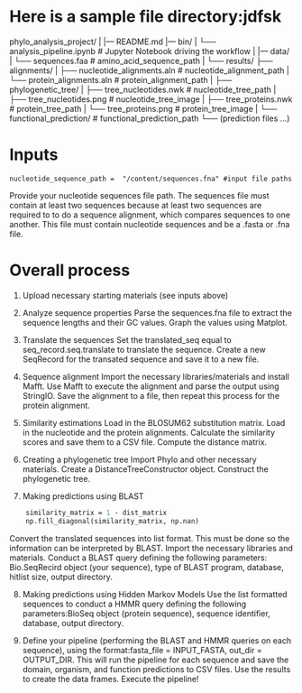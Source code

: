 # Here is a sample file directory:jdfsk
phylo_analysis_project/
|
|–– README.md
|–– bin/
|   └── analysis_pipeline.ipynb              # Jupyter Notebook driving the workflow
|
|–– data/
|   └── sequences.faa                        # amino_acid_sequence_path
|
└── results/
    ├── alignments/
    |   ├── nucleotide_alignments.aln        # nucleotide_alignment_path
    |   └── protein_alignments.aln           # protein_alignment_path
    |
    ├── phylogenetic_tree/
    |   ├── tree_nucleotides.nwk             # nucleotide_tree_path
    |   ├── tree_nucleotides.png             # nucleotide_tree_image
    |   ├── tree_proteins.nwk                # protein_tree_path
    |   └── tree_proteins.png                # protein_tree_image
    |
    └── functional_prediction/               # functional_prediction_path
        └── (prediction files …)          

# Inputs
``` nucleotide_sequence_path =  "/content/sequences.fna" #input file paths ```

Provide your nucleotide sequences file path.
The sequences file must contain at least two sequences because at least two sequences are required to to do a sequence alignment, which compares sequences to one another. This file must contain nucleotide sequences and be a .fasta or .fna file.

# Overall process
1. Upload necessary starting materials (see inputs above)


2. Analyze sequence properties
Parse the sequences.fna file to extract the sequence lengths and their GC values.
Graph the values using Matplot.

3. Translate the sequences
Set the translated_seq equal to seq_record.seq.translate to translate the sequence.
Create a new SeqRecord for the transated sequence and save it to a new file.

4. Sequence alignment
Import the necessary libraries/materials and install Mafft.
Use Mafft to execute the alignment and parse the output using StringIO.
Save the alignment to a file, then repeat this process for the protein alignment.

5. Similarity estimations
Load in the BLOSUM62 substitution matrix.
Load in the nucleotide and the protein alignments.
Calculate the similarity scores and save them to a CSV file.
Compute the distance matrix.

6. Creating a phylogenetic tree
Import Phylo and other necessary materials.
Create a DistanceTreeConstructor object.
Construct the phylogenetic tree.

7. Making predictions using BLAST
``` def calculate_similarity(dist_matrix, alignment, output_csv):
    similarity_matrix = 1 - dist_matrix
    np.fill_diagonal(similarity_matrix, np.nan)
``` 
Convert the translated sequences into list format. This must be done so the information can be interpreted by BLAST.
Import the necessary libraries and materials.
Conduct a BLAST query defining the following parameters: Bio.SeqRecird object (your sequence), type of BLAST program, database, hitlist size, output directory.

8. Making predictions using Hidden Markov Models
Use the list formatted sequences to conduct a HMMR query defining the following parameters:BioSeq object (protein sequence), sequence identifier, database, output directory.

9. Define your pipeline (performing the BLAST and HMMR queries on each sequence), using the format:fasta_file = INPUT_FASTA, out_dir = OUTPUT_DIR. This will run the pipeline for each sequence and save the domain, organism, and function predictions to CSV files.
Use the results to create the data frames.
Execute the pipeline!
